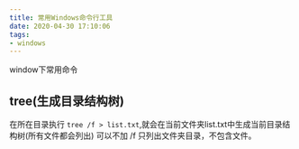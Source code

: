```yaml
---
title: 常用Windows命令行工具
date: 2020-04-30 17:10:06
tags: 
- windows
---
```

window下常用命令
<!-- more -->
## tree(生成目录结构树)
在所在目录执行 `tree /f > list.txt`,就会在当前文件夹list.txt中生成当前目录结构树(所有文件都会列出)
可以不加 /f 只列出文件夹目录，不包含文件。

